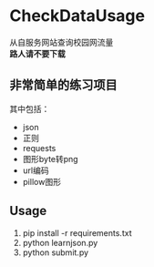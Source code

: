 # CheckDataUsage
从自服务网站查询校园网流量  
**路人请不要下载**

## 非常简单的练习项目
其中包括：  
- json
- 正则
- requests
- 图形byte转png
- url编码
- pillow图形
  
## Usage
1. pip install -r requirements.txt
2. python learnjson.py
3. python submit.py
